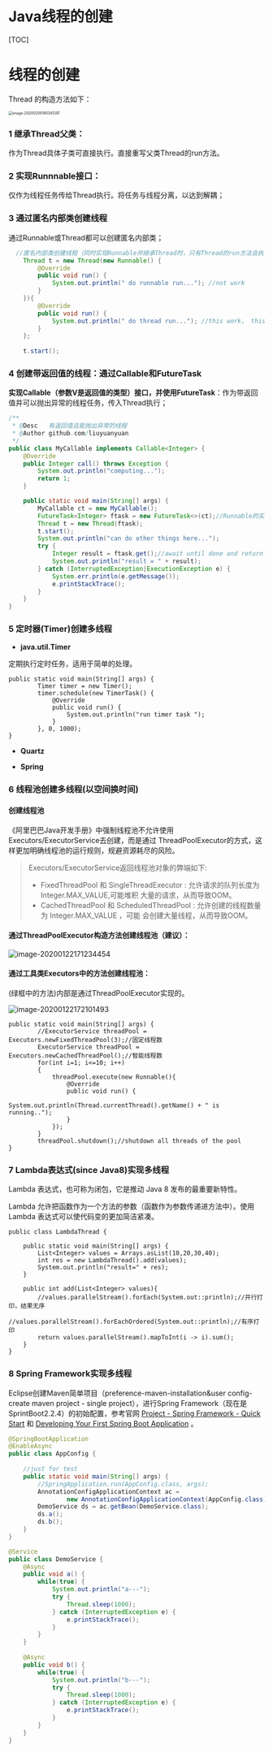 # Java线程的创建

[TOC]

# 线程的创建

Thread 的构造方法如下：

<img src="images/thread-constructor.png" alt="image-20200205190341297" style="zoom:50%;" />

### 1 继承Thread父类：

作为Thread具体子类可直接执行。直接重写父类Thread的run方法。

### 2 实现Runnnable接口：

仅作为线程任务传给Thread执行。将任务与线程分离，以达到解耦；

### 3 通过匿名内部类创建线程

通过Runnable或Thread都可以创建匿名内部类；

```java
  //匿名内部类创建线程（同时实现Runnable并继承Thread时，只有Thread的run方法会执行）
	Thread t = new Thread(new Runnable() {
		@Override
		public void run() {
			System.out.println(" do runnable run..."); //not work
		}	
	}){
		@Override
		public void run() {
			System.out.println(" do thread run..."); //this work， this override run of runnable
		}
	};
	
	t.start();
```


### 4 创建带返回值的线程：通过Callable和FutureTask

**实现Callable<V>（参数V是返回值的类型）接口，并使用FutureTask<V>**：作为带返回值并可以抛出异常的线程任务，传入Thread执行；

```java
/**
 * @Desc   有返回值且能抛出异常的线程
 * @Author github.com/liuyuanyuan
 */
public class MyCallable implements Callable<Integer> {
	@Override
	public Integer call() throws Exception {
		System.out.println("computing...");
		return 1;
	}

	public static void main(String[] args) {
		MyCallable ct = new MyCallable();
		FutureTask<Integer> ftask = new FutureTask<>(ct);//Runnable的实现，是线程任务
		Thread t = new Thread(ftask);
		t.start();
		System.out.println("can do other things here...");
		try {
			Integer result = ftask.get();//await until done and return
			System.out.println("result = " + result);
		} catch (InterruptedException|ExecutionException e) {
			System.err.println(e.getMessage());
			e.printStackTrace();
	    } 
	}
}
```



### 5 定时器(Timer)创建多线程

-  **java.util.Timer**

定期执行定时任务，适用于简单的处理。

```
public static void main(String[] args) {
		Timer timer = new Timer();
		timer.schedule(new TimerTask() {
			@Override
			public void run() {
				System.out.println("run timer task ");
			}
		}, 0, 1000);
}
```

- **Quartz**

- **Spring**

  

### 6 线程池创建多线程(以空间换时间)

#### 创建线程池

《阿里巴巴Java开发手册》中强制线程池不允许使用 Executors/ExecutorService去创建，而是通过 ThreadPoolExecutor的方式，这样更加明确线程池的运行规则，规避资源耗尽的风险。

> Executors/ExecutorService返回线程池对象的弊端如下:
>
> - FixedThreadPool 和 SingleThreadExecutor : 允许请求的队列长度为 Integer.MAX_VALUE,可能堆积 大量的请求，从而导致OOM。
> - CachedThreadPool 和 ScheduledThreadPool : 允许创建的线程数量为 Integer.MAX_VALUE ，可能 会创建大量线程，从而导致OOM。

#### 通过ThreadPoolExecutor构造方法创建线程池（建议）：

![image-20200122171234454](images/ThreadPoolExecutor.png)

#### 通过工具类Executors中的方法创建线程池：

(绿框中的方法)内部是通过ThreadPoolExecutor实现的。

![image-20200122172101493](images/Executors-thead.png)

	public static void main(String[] args) {
			//ExecutorService threadPool = Executors.newFixedThreadPool(3);//固定线程数
			ExecutorService threadPool = Executors.newCachedThreadPool();//智能线程数
			for(int i=1; i<=10; i++)
			{
				threadPool.execute(new Runnable(){
					@Override
					public void run() {
						System.out.println(Thread.currentThread().getName() + " is running..");
					}
				});
			}
			threadPool.shutdown();//shutdown all threads of the pool
	}


### 7 Lambda表达式(since Java8)实现多线程

Lambda 表达式，也可称为闭包，它是推动 Java 8 发布的最重要新特性。

Lambda 允许把函数作为一个方法的参数（函数作为参数传递进方法中）。使用 Lambda 表达式可以使代码变的更加简洁紧凑。

```
public class LambdaThread {
	
	public static void main(String[] args) {
		List<Integer> values = Arrays.asList(10,20,30,40);
		int res = new LambdaThread().add(values);
		System.out.println("result=" + res);
	}

	public int add(List<Integer> values){
		//values.parallelStream().forEach(System.out::println);//并行打印，结果无序
		//values.parallelStream().forEachOrdered(System.out::println);//有序打印
		return values.parallelStream().mapToInt(i -> i).sum();	
	}
}
```



### 8 Spring Framework实现多线程

Eclipse创建Maven简单项目（preference-maven-installation&user config-create maven project - single project），进行Spring Framework（现在是SprintBoot2.2.4）的初始配置，参考官网 [Project - Spring Framework - Quick Start](https://start.spring.io)   和 [Developing Your First Spring Boot Application](https://docs.spring.io/spring-boot/docs/2.2.4.RELEASE/reference/html/getting-started.html#getting-started-first-application) 。

```java
@SpringBootApplication
@EnableAsync
public class AppConfig {
	
	//just for test
	public static void main(String[] args) {
		//SpringApplication.run(AppConfig.class, args);
		AnnotationConfigApplicationContext ac = 
				new AnnotationConfigApplicationContext(AppConfig.class);
		DemoService ds = ac.getBean(DemoService.class);
		ds.a();
		ds.b();
	}
}

@Service
public class DemoService {
	@Async
	public void a() {
		while(true) {
			System.out.println("a---");
			try {
				Thread.sleep(1000);
			} catch (InterruptedException e) {
				e.printStackTrace();
			}
		}
	}
	
	@Async
	public void b() {
		while(true) {
			System.out.println("b---");
			try {
				Thread.sleep(1000);
			} catch (InterruptedException e) {
				e.printStackTrace();
			}
		}
	}
}

```



